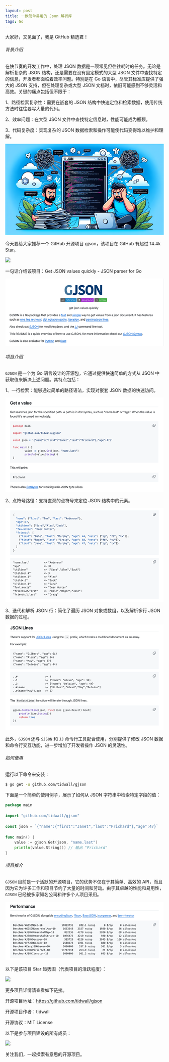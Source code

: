 ```yaml
---
layout: post
title: 一款简单易用的 Json 解析库
tags: Go
---
```


大家好，又见面了，我是 GitHub 精选君！

###### 背景介绍

在快节奏的开发工作中，处理 JSON 数据是一项常见但往往耗时的任务。无论是解析复杂的 JSON 结构，还是需要在没有固定模式的大型 JSON 文件中查找特定的信息，开发者都面临着效率问题。特别是在 Go 语言中，尽管其标准库提供了强大的 JSON 支持，但在处理复杂或大型 JSON 文档时，依旧可能感到不够灵活和高效。关键的痛点包括但不限于：

1、路径检索复杂性：需要在嵌套的 JSON 结构中快速定位和检索数据，使用传统方法时往往要写大量的代码。

2、效率问题：在大型 JSON 文件中查找特定信息时，性能可能成为瓶颈。

3、代码复杂度：实现复杂的 JSON 数据检索和操作可能使代码变得难以维护和理解。

![](https://raw.githubusercontent.com/ZhuPeng/pic/master/mac/compress_tmp-3f6338302471222cf5f5e15a78f767ef.png)

今天要给大家推荐一个 GitHub 开源项目 gjson，该项目在 GitHub 有超过 14.4k Star。

![](https://stats.deeptrain.net/repo/tidwall/gjson/?theme=light)

一句话介绍该项目：Get JSON values quickly - JSON parser for Go

![](https://raw.githubusercontent.com/ZhuPeng/pic/master/images/compress_image-20241125224045997.png)


###### 项目介绍

`GJSON` 是一个为 Go 语言设计的开源包，它通过提供快速简单的方式从 JSON 中获取值来解决上述问题。其特点包括：

1、一行检索：能够通过简单的路径语法，实现对嵌套 JSON 数据的快速访问。

![](https://raw.githubusercontent.com/ZhuPeng/pic/master/images/compress_image-20241125224314473.png)

2、点符号路径：支持直观的点符号来定位 JSON 结构中的元素。

![](https://raw.githubusercontent.com/ZhuPeng/pic/master/images/compress_image-20241125224325765.png)

3、迭代和解析 JSON 行：简化了遍历 JSON 对象或数组，以及解析多行 JSON 数据的过程。

![](https://raw.githubusercontent.com/ZhuPeng/pic/master/images/compress_image-20241125224349548.png)

此外，`GJSON` 还与 `SJSON` 和 `JJ` 命令行工具配合使用，分别提供了修改 JSON 数据和命令行交互功能，进一步增加了开发者操作 JSON 的灵活性。

###### 如何使用

运行以下命令来安装：

```sh
$ go get -u github.com/tidwall/gjson
```

下面是一个简单的使用例子，展示了如何从 JSON 字符串中检索特定字段的值：

```go
package main

import "github.com/tidwall/gjson"

const json = `{"name":{"first":"Janet","last":"Prichard"},"age":47}`

func main() {
	value := gjson.Get(json, "name.last")
	println(value.String()) // 输出 "Prichard"
}
```

###### 项目推介

`GJSON` 目前是一个活跃的开源项目，它的优势不仅在于其简单、高效的 API，而且因为它为许多工作和项目节约了大量的时间和劳动。由于其卓越的性能和易用性，`GJSON` 已经被多家知名公司和许多个人项目采用。

![](https://raw.githubusercontent.com/ZhuPeng/pic/master/images/compress_image-20241125224504385.png)

以下是该项目 Star 趋势图（代表项目的活跃程度）：

![](https://api.star-history.com/svg?repos=tidwall/gjson&type=Timeline)

更多项目详情请查看如下链接。

开源项目地址：https://github.com/tidwall/gjson 

开源项目作者：tidwall

开源协议：MIT License

以下是参与项目建设的所有成员：

![](https://contrib.rocks/image?repo=tidwall/gjson)

关注我们，一起探索有意思的开源项目。

